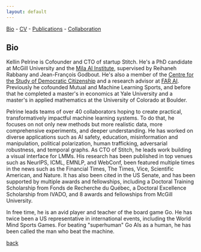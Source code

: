 ```yaml
---
layout: default
---
```


[Bio](./bio.html) - [CV](https://github.com/kellinpelrine/kellinpelrine.github.io/raw/master/assets/KPelrine%20CV.pdf) - [Publications](./publications.html) - [Collaboration](./coming-soon.html)

## Bio

Kellin Pelrine is Cofounder and CTO of startup Stitch. He's a PhD candidate at McGill University and the [Mila AI Institute](https://mila.quebec/en/), supervised by Reihaneh Rabbany and Jean-François Godbout. He's also a member of the [Centre for the Study of Democratic Citizenship](https://csdc-cecd.ca/) and a research advisor at [FAR AI](https://far.ai/). Previously he cofounded Mutual and Machine Learning Sports, and before that he completed a master's in economics at Yale University and a master's in applied mathematics at the University of Colorado at Boulder.

Pelrine leads teams of over 40 collaborators hoping to create practical, transformatively impactful machine learning systems. To do that, he focuses on not only new methods but more realistic data, more comprehensive experiments, and deeper understanding. He has worked on diverse applications such as AI safety, education, misinformation and manipulation, political polarization, human trafficking, adversarial robustness, and temporal graphs. As CTO of Stitch, he leads work building a visual interface for LMMs. His research has been published in top venues such as NeurIPS, ICML, EMNLP, and WebConf, been featured multiple times in the news such as the Financial Times, The Times, Vice, Scientific American, and Nature. It has also been cited in the US Senate, and has been supported by multiple awards and fellowships, including a Doctoral Training Scholarship from Fonds de Recherche du Québec, a Doctoral Excellence Scholarship from IVADO, and 8 awards and fellowships from McGill University.

In free time, he is an avid player and teacher of the board game Go. He has twice been a US representative in international events, including the World Mind Sports Games. For beating "superhuman" Go AIs as a human, he has been called the man who beat the machine.

[back](./)
